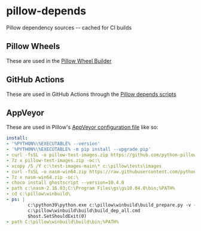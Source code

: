 pillow-depends
==============

Pillow dependency sources -- cached for CI builds

Pillow Wheels
-------------

These are used in the [Pillow Wheel Builder](https://github.com/python-pillow/pillow-wheels)

GitHub Actions
--------------

These are used in GitHub Actions through the [Pillow depends scripts](https://github.com/python-pillow/Pillow/tree/main/depends)

AppVeyor
--------

These are used in Pillow's [AppVeyor configuration file](https://github.com/python-pillow/Pillow/blob/main/.appveyor.yml#L29) like so:

```yaml
install:
- '%PYTHON%\%EXECUTABLE% --version'
- '%PYTHON%\%EXECUTABLE% -m pip install --upgrade pip'
- curl -fsSL -o pillow-test-images.zip https://github.com/python-pillow/test-images/archive/main.zip
- 7z x pillow-test-images.zip -oc:\
- xcopy /S /Y c:\test-images-main\* c:\pillow\tests\images
- curl -fsSL -o nasm-win64.zip https://raw.githubusercontent.com/python-pillow/pillow-depends/main/nasm-2.16.03-win64.zip
- 7z x nasm-win64.zip -oc:\
- choco install ghostscript --version=10.4.0
- path c:\nasm-2.16.03;C:\Program Files\gs\gs10.04.0\bin;%PATH%
- cd c:\pillow\winbuild\
- ps: |
        c:\python39\python.exe c:\pillow\winbuild\build_prepare.py -v --depends=C:\pillow-depends\
        c:\pillow\winbuild\build\build_dep_all.cmd
        $host.SetShouldExit(0)
- path C:\pillow\winbuild\build\bin;%PATH%
```
